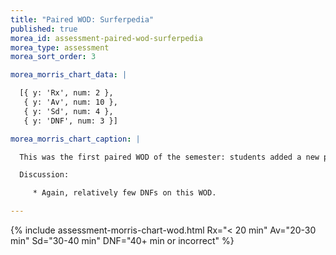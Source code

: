 ```yaml
---
title: "Paired WOD: Surferpedia"
published: true
morea_id: assessment-paired-wod-surferpedia
morea_type: assessment
morea_sort_order: 3

morea_morris_chart_data: |

  [{ y: 'Rx', num: 2 },
   { y: 'Av', num: 10 },
   { y: 'Sd', num: 4 },
   { y: 'DNF', num: 3 }]

morea_morris_chart_caption: |

  This was the first paired WOD of the semester: students added a new page to a partner’s Surferpedia website.  To make matters more complicated, they could not speak to their partner; all interactions had to be through Google Hangout; and they shared their code through GitHub repositories.  The goal of this WOD is to test both website manipulation skills as well as software engineering collaboration skills.

  Discussion:

     * Again, relatively few DNFs on this WOD.

---
```


{%  include assessment-morris-chart-wod.html Rx="< 20 min" Av="20-30 min" Sd="30-40 min" DNF="40+ min or incorrect"  %}


